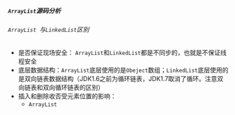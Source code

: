 

##### `ArrayList`源码分析

###### `ArrayList `与`LinkedList`区别
* 是否保证现场安全： `ArrayList`和`LinkedList`都是不同步的，也就是不保证线程安全
* 底层数据结构：`ArrayList`底层使用的是`Obeject`数组；`LinkedList`底层使用的是双向链表数据结构（JDK1.6之前为循环链表，JDK1.7取消了循环。注意双向链表和双向循环链表的区别）
* 插入和删除收否受元素位置的影响：
	* `ArrayList`
